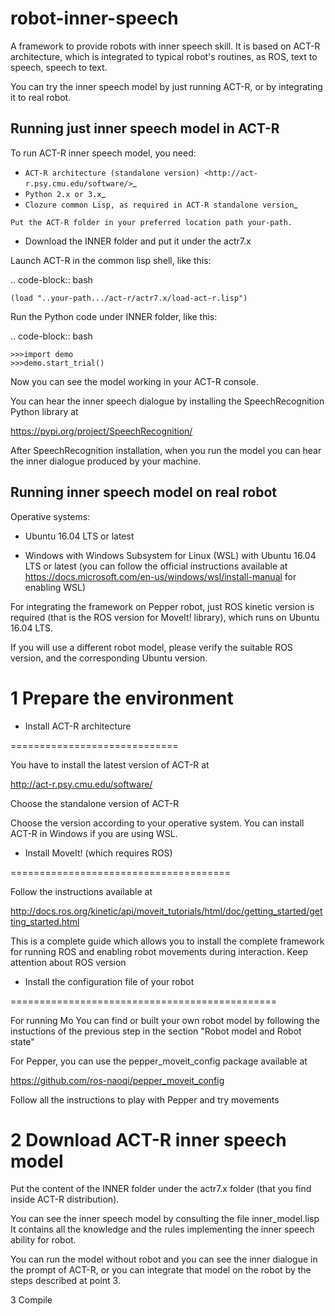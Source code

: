 # robot-inner-speech
A framework to provide robots with inner speech skill. 
It is based on ACT-R architecture, which is integrated to typical robot's routines, as ROS, text to speech, speech to text. 

You can try the inner speech model by just running ACT-R, or by integrating it to real robot.

Running just inner speech model in ACT-R
----------------------------------------
To run ACT-R inner speech model, you need:
   - `ACT-R architecture (standalone version) <http://act-r.psy.cmu.edu/software/>`_
   - `Python 2.x or 3.x`_
   - `Clozure common Lisp, as required in ACT-R standalone version`_

    Put the ACT-R folder in your preferred location path your-path.

- Download the INNER folder and put it under the actr7.x

Launch ACT-R in the common lisp shell, like this:

.. code-block:: bash

    (load "..your-path.../act-r/actr7.x/load-act-r.lisp")
 
Run the Python code under INNER folder, like this:

.. code-block:: bash

    >>>import demo
    >>>demo.start_trial()

Now you can see the model working in your ACT-R console.

You can hear the inner speech dialogue by installing the SpeechRecognition Python library at

 <https://pypi.org/project/SpeechRecognition/>

After SpeechRecognition installation, when you run the model you can hear the inner dialogue produced by your machine.

Running inner speech model on real robot
----------------------------------------


Operative systems:

- Ubuntu 16.04 LTS or latest

- Windows with Windows Subsystem for Linux (WSL) with Ubuntu 16.04 LTS or latest 
(you can follow the official instructions available at <https://docs.microsoft.com/en-us/windows/wsl/install-manual> for enabling WSL)

For integrating the framework on Pepper robot, just ROS kinetic version is required (that is the ROS version for MoveIt! library), which runs on Ubuntu 16.04 LTS.

If you will use a different robot model, please verify the suitable ROS version, and the corresponding Ubuntu version.

1 Prepare the environment
=========================

- Install ACT-R architecture

=============================

You have to install the latest version of ACT-R at

<http://act-r.psy.cmu.edu/software/>

Choose the standalone version of ACT-R

Choose the version according to your operative system.
You can install ACT-R in Windows if you are using WSL.

- Install MoveIt! (which requires ROS)

======================================

Follow the instructions available at 

http://docs.ros.org/kinetic/api/moveit_tutorials/html/doc/getting_started/getting_started.html

This is a complete guide which allows you to install the complete framework for running ROS and enabling robot movements during interaction.
Keep attention about ROS version

-  Install the configuration file of your robot

==============================================

For running Mo
You can find or built your own robot model by following the instuctions of the previous step in the section "Robot model and Robot state"

For Pepper, you can use the pepper_moveit_config package available at

<https://github.com/ros-naoqi/pepper_moveit_config>

Follow all the instructions to play with Pepper and try movements


2 Download ACT-R inner speech model
===================================

Put the content of the INNER folder under the actr7.x folder (that you find inside ACT-R distribution).

You can see the inner speech model by consulting the file inner_model.lisp
It contains all the knowledge and the rules implementing the inner speech ability for robot.

You can run the model without robot and you can see the inner dialogue in the prompt of ACT-R, or you can integrate that model on the robot by the steps described at point 3.

3 Compile








